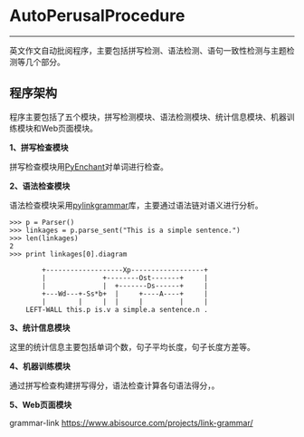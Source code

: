 # AutoPerusalProcedure
--------------

英文作文自动批阅程序，主要包括拼写检测、语法检测、语句一致性检测与主题检测等几个部分。

## 程序架构

程序主要包括了五个模块，拼写检测模块、语法检测模块、统计信息模块、机器训练模块和Web页面模块。

**1、拼写检查模块**

拼写检查模块用[PyEnchant](http://pythonhosted.org/pyenchant/)对单词进行检查。

**2、语法检查模块**

语法检查模块采用[pylinkgrammar](https://pypi.python.org/pypi/pylinkgrammar)库，主要通过语法链对语义进行分析。

```>>> from pylinkgrammar.linkgrammar import Parser
>>> p = Parser()
>>> linkages = p.parse_sent("This is a simple sentence.")
>>> len(linkages)
2
>>> print linkages[0].diagram

        +-------------------Xp------------------+
        |              +--------Ost-------+     |
        |              |  +-------Ds------+     |
        +---Wd---+-Ss*b+  |     +----A----+     |
        |        |     |  |     |         |     |
    LEFT-WALL this.p is.v a simple.a sentence.n .
```


**3、统计信息模块**

这里的统计信息主要包括单词个数，句子平均长度，句子长度方差等。

**4、机器训练模块**

通过拼写检查构建拼写得分，语法检查计算各句语法得分，。

**5、Web页面模块**

grammar-link
https://www.abisource.com/projects/link-grammar/
